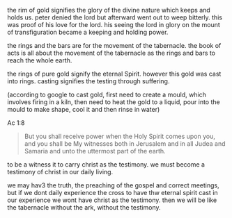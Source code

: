 the rim of gold signifies the glory of the divine nature which keeps and holds us.
peter denied the lord but afterward went out to weep bitterly. this was proof of his love for the lord. his seeing the lord in glory on the mount of transfiguration became a keeping and holding power.

the rings and the bars are for the movement of the tabernacle. the book of acts is all about the movement of the tabernacle as the rings and bars to reach the whole earth.

the rings of pure gold signify the eternal Spirit. however this gold was cast into rings. casting signifies the testing through suffering.

(according to google to cast gold, first need to create a mould, which involves firing in a kiln, then need to heat the gold to a liquid, pour into the mould to make shape, cool it and then rinse in water)

Ac 1:8
> But you shall receive power when the Holy Spirit comes upon you, and you shall be My witnesses both in Jerusalem and in all Judea and Samaria and unto the uttermost part of the earth.

to be a witness it to carry christ as the testimony. we must become a testimony of christ in our daily living. 

we may hav3 the truth, the preaching of the gospel and correct meetings, but if we dont daily experience the cross to have thw eternal spirit cast in our experience we wont have christ as the testimony. then we will be like the tabernacle without the ark, without the testimony.
